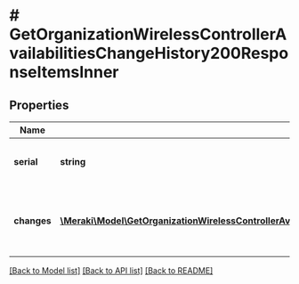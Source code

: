 # # GetOrganizationWirelessControllerAvailabilitiesChangeHistory200ResponseItemsInner

## Properties

Name | Type | Description | Notes
------------ | ------------- | ------------- | -------------
**serial** | **string** | Wireless LAN controller cloud ID | [optional]
**changes** | [**\Meraki\Model\GetOrganizationWirelessControllerAvailabilitiesChangeHistory200ResponseItemsInnerChangesInner[]**](GetOrganizationWirelessControllerAvailabilitiesChangeHistory200ResponseItemsInnerChangesInner.md) | Connectivity information of a wireless LAN controller | [optional]

[[Back to Model list]](../../README.md#models) [[Back to API list]](../../README.md#endpoints) [[Back to README]](../../README.md)
